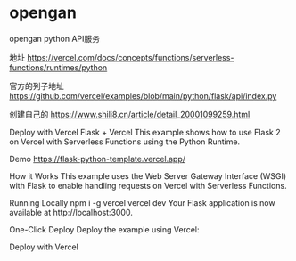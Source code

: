 # opengan
opengan python API服务

地址
https://vercel.com/docs/concepts/functions/serverless-functions/runtimes/python

官方的列子地址
https://github.com/vercel/examples/blob/main/python/flask/api/index.py

创建自己的
https://www.shili8.cn/article/detail_20001099259.html




Deploy with Vercel
Flask + Vercel
This example shows how to use Flask 2 on Vercel with Serverless Functions using the Python Runtime.

Demo
https://flask-python-template.vercel.app/

How it Works
This example uses the Web Server Gateway Interface (WSGI) with Flask to enable handling requests on Vercel with Serverless Functions.

Running Locally
npm i -g vercel
vercel dev
Your Flask application is now available at http://localhost:3000.

One-Click Deploy
Deploy the example using Vercel:

Deploy with Vercel
